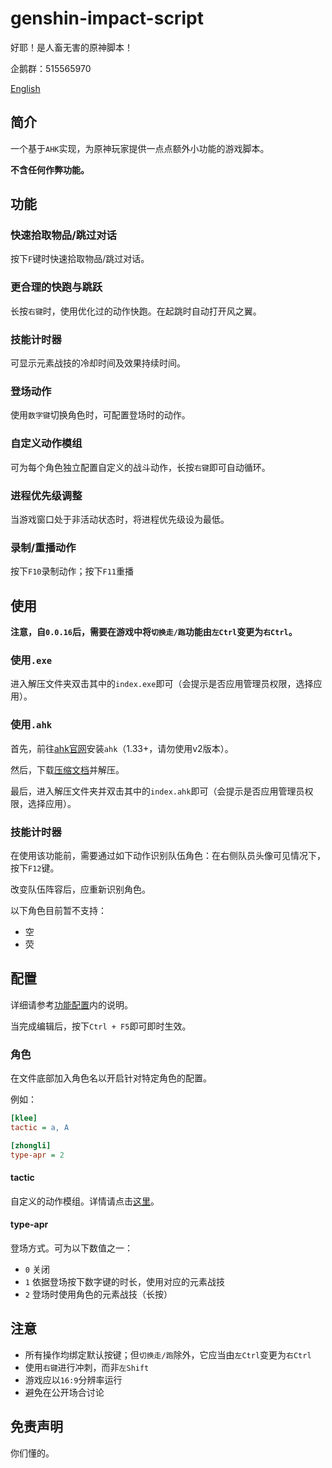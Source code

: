 # genshin-impact-script

好耶！是人畜无害的原神脚本！

企鹅群：515565970

[English](./readme-en.md)

## 简介

一个基于`AHK`实现，为原神玩家提供一点点额外小功能的游戏脚本。

**不含任何作弊功能。**

## 功能

### 快速拾取物品/跳过对话

按下`F`键时快速拾取物品/跳过对话。

### 更合理的快跑与跳跃

长按`右键`时，使用优化过的动作快跑。在起跳时自动打开风之翼。

### 技能计时器

可显示元素战技的冷却时间及效果持续时间。

### 登场动作

使用`数字键`切换角色时，可配置登场时的动作。

### 自定义动作模组

可为每个角色独立配置自定义的战斗动作，长按`右键`即可自动循环。

### 进程优先级调整

当游戏窗口处于非活动状态时，将进程优先级设为最低。

### 录制/重播动作

按下`F10`录制动作；按下`F11`重播

## 使用

**注意，自`0.0.16`后，需要在游戏中将`切换走/跑`功能由`左Ctrl`变更为`右Ctrl`。**

### 使用`.exe`

进入解压文件夹双击其中的`index.exe`即可（会提示是否应用管理员权限，选择应用）。

### 使用`.ahk`

首先，前往[ahk官网](https://www.autohotkey.com/)安装`ahk`（1.33+，请勿使用v2版本）。

然后，下载[压缩文档](https://github.com/phonowell/genshin-impact-script/releases/download/0.0.16/Genshin_Impact_Script_CN_0.0.16.zip)并解压。

最后，进入解压文件夹并双击其中的`index.ahk`即可（会提示是否应用管理员权限，选择应用）。

### 技能计时器

在使用该功能前，需要通过如下动作识别队伍角色：在右侧队员头像可见情况下，按下`F12`键。

改变队伍阵容后，应重新识别角色。

以下角色目前暂不支持：

- 空
- 荧

## 配置

详细请参考[功能配置](./data/config.ini)内的说明。

当完成编辑后，按下`Ctrl + F5`即可即时生效。

### 角色

在文件底部加入角色名以开启针对特定角色的配置。

例如：

```ini
[klee]
tactic = a, A

[zhongli]
type-apr = 2
```

#### tactic

自定义的动作模组。详情请点击[这里](./doc/tactic.md)。

#### type-apr

登场方式。可为以下数值之一：

- `0` 关闭
- `1` 依据登场按下数字键的时长，使用对应的元素战技
- `2` 登场时使用角色的元素战技（长按）

## 注意

- 所有操作均绑定默认按键；但`切换走/跑`除外，它应当由`左Ctrl`变更为`右Ctrl`
- 使用`右键`进行冲刺，而非`左Shift`
- 游戏应以`16:9`分辨率运行
- 避免在公开场合讨论

## 免责声明

你们懂的。